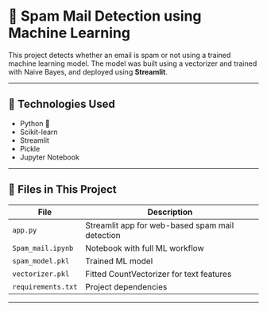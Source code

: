 # 📧 Spam Mail Detection using Machine Learning

This project detects whether an email is spam or not using a trained machine learning model. The model was built using a vectorizer and trained with Naive Bayes, and deployed using **Streamlit**.

---

## 🧠 Technologies Used

- Python 🐍
- Scikit-learn
- Streamlit
- Pickle
- Jupyter Notebook

---

## 📁 Files in This Project

| File | Description |
|------|-------------|
| `app.py` | Streamlit app for web-based spam mail detection |
| `Spam_mail.ipynb` | Notebook with full ML workflow |
| `spam_model.pkl` | Trained ML model |
| `vectorizer.pkl` | Fitted CountVectorizer for text features |
| `requirements.txt` | Project dependencies |

---

